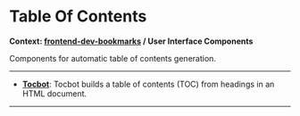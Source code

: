 # Table Of Contents

**Context: [frontend-dev-bookmarks](../README.md) / User Interface Components**

Components for automatic table of contents generation.

---

- **[Tocbot](http://tscanlin.github.io/tocbot/)**: Tocbot builds a table of contents (TOC) from headings in an HTML document.

---
